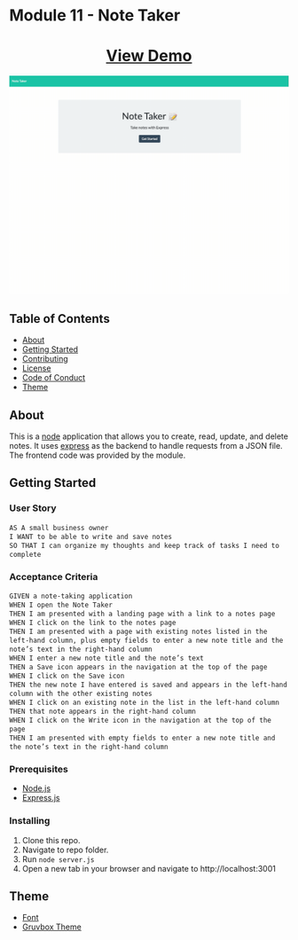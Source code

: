 # Module 11 - Note Taker

<h1 align="center">
    <a href="https://agile-island-43684.herokuapp.com/" target="_blank">
     View Demo
    </a>
</h1>
<div align="center">
    <img src="./assets/images/screenshot.gif" width="600px">
</div>

## Table of Contents

- [About](#about)
- [Getting Started](#getting_started)
- [Contributing](./CONTRIBUTING.md)
- [License](./LICENSE)
- [Code of Conduct](./CODE_OF_CONDUCT.md)
- [Theme](#theme)

## About <a name = "about"></a>

This is a [node](https://nodejs.org/en/) application that allows you to create, read, update, and delete notes. It uses [express](https://expressjs.com/) as the backend to handle requests from a JSON file. The frontend code was provided by the module.

## Getting Started <a name = "getting_started"></a>

### User Story

```
AS A small business owner
I WANT to be able to write and save notes
SO THAT I can organize my thoughts and keep track of tasks I need to complete
```

### Acceptance Criteria

```
GIVEN a note-taking application
WHEN I open the Note Taker
THEN I am presented with a landing page with a link to a notes page
WHEN I click on the link to the notes page
THEN I am presented with a page with existing notes listed in the left-hand column, plus empty fields to enter a new note title and the note’s text in the right-hand column
WHEN I enter a new note title and the note’s text
THEN a Save icon appears in the navigation at the top of the page
WHEN I click on the Save icon
THEN the new note I have entered is saved and appears in the left-hand column with the other existing notes
WHEN I click on an existing note in the list in the left-hand column
THEN that note appears in the right-hand column
WHEN I click on the Write icon in the navigation at the top of the page
THEN I am presented with empty fields to enter a new note title and the note’s text in the right-hand column
```

### Prerequisites

- [Node.js](https://nodejs.org/en/)
- [Express.js](https://expressjs.com/)

### Installing

1. Clone this repo.
2. Navigate to repo folder.
3. Run `node server.js`
4. Open a new tab in your browser and navigate to http://localhost:3001

## Theme <a name = "theme"></a>

- [Font](https://rubjo.github.io/victor-mono/)
- [Gruvbox Theme](https://github.com/morhetz/gruvbox)
